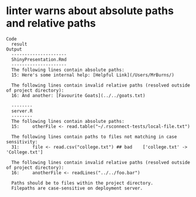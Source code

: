 # linter warns about absolute paths and relative paths

    Code
      result
    Output
      ---------------------
      ShinyPresentation.Rmd
      ---------------------
      The following lines contain absolute paths:
      15: Here's some internal help: [Helpful Link](/Users/MrBurns/)
      
      The following lines contain invalid relative paths (resolved outside of project directory):
      16: And another: [Favourite Goats](../../goats.txt)
      
      --------
      server.R
      --------
      The following lines contain absolute paths:
      15:     otherFile <- read.table("~/.rsconnect-tests/local-file.txt")
      
      The following lines contain paths to files not matching in case sensitivity:
      31:     file <- read.csv("college.txt") ## bad    ['college.txt' -> 'College.txt']
      
      The following lines contain invalid relative paths (resolved outside of project directory):
      16:     anotherFile <- readLines("../../foo.bar")
      
      Paths should be to files within the project directory.
      Filepaths are case-sensitive on deployment server.

